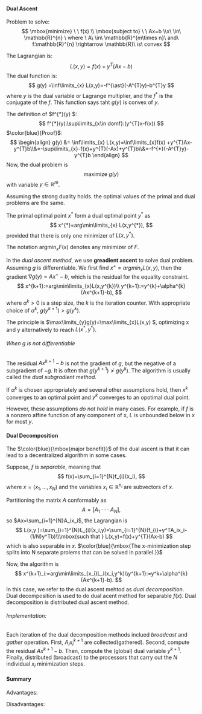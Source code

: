 #### Dual Ascent 

Problem to solve:
$$
\mbox{minimize}  \ \ f(x) \\ \mbox{subject  to} \ \ Ax=b  \\x\ \in\ \mathbb{R}^{n} \ where \ A\  \in\  \mathbb{R}^{m\times n}\ and\ f:\mathbb{R}^{n} \rightarrow \mathbb{R}\ is\ convex
$$


The Lagrangian is:
$$
L(x,y)=f(x)+y^{T}(Ax-b)
$$
The dual function is:
$$
g(y) =\inf\limits_{x} L(x,y)=-f^{\ast}(-A^{T}y)-b^{T}y
$$
where $y$ is the dual variable or Lagrange multiplier, and the $f^*$ is the conjugate of the $f$. This function says taht $g(y)$ is convex of $y$.

 The definition of $f^{*}(y) $:
$$
f^{*}(y):\sup\limits_{x\in domf}:(y^{T}x-f(x))
$$
$\color{blue}{Proof}$:
$$
\begin{align}
g(y) &= \inf\limits_{x} L(x,y)=\inf\limits_{x}f(x) +y^{T}Ax-y^{T}b\\&=-\sup\limits_{x}-f(x)+y^{T}(-Ax)+y^{T}b\\&=-f^{*}(-A^{T}y)-y^{T}b
\end{align}
$$
Now, the dual problem is 
$$
\mbox{maximize} \ g(y)
$$
with variable $y\in \mathbb{R}^{m}$.

Assuming the strong duality holds. the optimal values of the primal and dual problems are the same.

The primal optimal point $x^{*}$ form a dual optimal point $y^{*}$ as 
$$
x^{*}=arg\min\limits_{x} L(x,y^{*}),
$$
provided that there is only one minimizer of $L(x,y^{*})$. 

The notation $\mbox{argmin}_{x}F(x)$ denotes any minimizer of $F$. 

In the $dual\ ascent\ method$, we use **greadient ascent** to solve dual problem. Assuming $g$ is differentiable. We first find $x^{+}=argmin_{x}L(x,y)$, then the gradient $\nabla g(y)=Ax^{+}-b$, which is the residual for the equality constraint. 
$$
x^{k+1}:=arg\min\limits_{x}L(x,y^{k})\\
y^{k+1}:=y^{k}+\alpha^{k}(Ax^{k+1}-b),
$$
where $\alpha^{k}>0$ is a step size, the $k$ is the iteration counter. With appropriate choice of $\alpha^{k}$, $g(y^{k+1})>g(y^{k})$. 

The principle is $\max\limits_{y}g(y)=\max\limits_{x}L(x,y) $, optimizing x and y alternatively to reach $L(x^{*},y^{*})$. 

###### When $g$ is not differentiable 

The residual $Ax^{k+1}-b$ is not the gradient of $g$, but the negative of a subgradient of $-g$.  It is often that $g(y^{k+1})\ngtr g(y^{k})$. The algorithm is usually called the $dual\ subgradient\ method$. 

If $\alpha^{k}$ is chosen appropriately and several other assumptions hold, then $x^{k}$ converges to an optimal point and $y^{k}$ converges to an opotimal dual point. 

However, these assumptions *do not hold* in many cases. For example,  if $f$ is a nonzero affine function of any component of x, $L$ is unbounded below in $x$ for most $y$. 

#### Dual Decomposition 

The $\color{blue}{\mbox{major benefit}}$ of the dual ascent is that it can lead to a decentralized algorithm in some cases.

Suppose, $f$ is *separable*, meaning that
$$
f(x)=\sum_{i=1}^{N}f_{i}(x_i),
$$
where $x=(x_1,…,x_N)$ and the variables $x_i\in\mathbb{R}^{n_i}$ are subvectors of $x$. 

Partitioning the matrix $A$ conformably as 
$$
A=[A_1\cdot\cdot\cdot A_N],
$$
so $Ax=\sum_{i=1}^{N}A_ix_i$, the Lagrangian is 
$$
L(x,y )=\sum_{i=1}^{N}L_{i}(x_i,y)=\sum_{i=1}^{N}(f_{i}+y^TA_ix_i-(1/N)y^Tb)\\\mbox{such that } L(x,y)=f(x)+y^{T}(Ax-b)
$$
which is also separable in $x$. $\color{blue}{\mbox{The x-minimization step splits into N separate prolems that can be solved in parallel.}}$

Now, the algorithm is 
$$
x^{k+1}_i:=arg\min\limits_{x_i}L_i(x_i,y^k)\\y^{k+1}:=y^k+\alpha^{k}(Ax^{k+1}-b).
$$
In this case, we refer to the dual ascent mehtod as *dual decomposition*. Dual decomposition is used to do dual acent method for separable $f(x)$. Dual decomposition is distributed dual ascent method. 

###### Implementation:

Each iteration of the dual decomposition methods inclued *broadcast* and *gather* operation.  First, $A_ix_i^{k+1}$ are collected(gathered). Second, compute the residual $Ax^{k+1}-b$.  Then, compute the (global) dual variable $y^{k+1}$. Finally, distributed (broadcast)  to the processors that carry out the $N$ individual $x_i$ minimization steps. 

#### Summary

Advantages: 

Disadvantages: